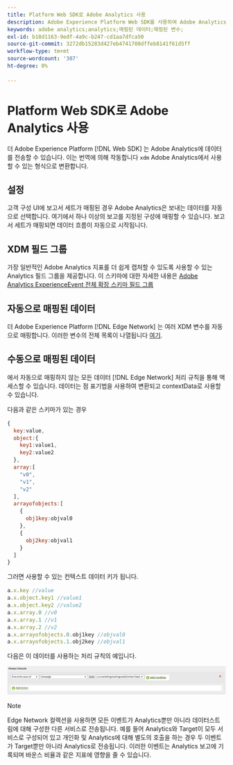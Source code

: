 ```yaml
---
title: Platform Web SDK로 Adobe Analytics 사용
description: Adobe Experience Platform Web SDK를 사용하여 Adobe Analytics에 데이터를 전송하는 방법에 대해 알아봅니다.
keywords: adobe analytics;analytics;매핑된 데이터;매핑된 변수;
exl-id: b18d1163-9edf-4a9c-b247-cd1aa7dfca50
source-git-commit: 3272db15283d427eb4741708dffeb8141f61d5ff
workflow-type: tm+mt
source-wordcount: '307'
ht-degree: 0%

---
```


# Platform Web SDK로 Adobe Analytics 사용

더 Adobe Experience Platform [!DNL Web SDK] 는 Adobe Analytics에 데이터를 전송할 수 있습니다. 이는 번역에 의해 작동합니다 `xdm` Adobe Analytics에서 사용할 수 있는 형식으로 변환합니다.

## 설정

고객 구성 UI에 보고서 세트가 매핑된 경우 Adobe Analytics은 보내는 데이터를 자동으로 선택합니다. 여기에서 하나 이상의 보고를 지정된 구성에 매핑할 수 있습니다. 보고서 세트가 매핑되면 데이터 흐름이 자동으로 시작됩니다.

## XDM 필드 그룹

가장 일반적인 Adobe Analytics 지표를 더 쉽게 캡처할 수 있도록 사용할 수 있는 Analytics 필드 그룹을 제공합니다. 이 스키마에 대한 자세한 내용은 [Adobe Analytics ExperienceEvent 전체 확장 스키마 필드 그룹](../../../xdm/field-groups/event/analytics-full-extension.md)

## 자동으로 매핑된 데이터

더 Adobe Experience Platform [!DNL Edge Network] 는 여러 XDM 변수를 자동으로 매핑합니다. 이러한 변수의 전체 목록이 나열됩니다 [여기](automatically-mapped-vars.md).

## 수동으로 매핑된 데이터

에서 자동으로 매핑하지 않는 모든 데이터 [!DNL Edge Network] 처리 규칙을 통해 액세스할 수 있습니다. 데이터는 점 표기법을 사용하여 변환되고 contextData로 사용할 수 있습니다.

다음과 같은 스키마가 있는 경우

```javascript
{
  key:value,
  object:{
    key1:value1,
    key2:value2
  },
  array:[
    "v0",
    "v1",
    "v2"
  ],
  arrayofobjects:[
    {
      obj1key:objval0
    },
    {
      obj2key:objval1
    }
  ]
}
```

그러면 사용할 수 있는 컨텍스트 데이터 키가 됩니다.

```javascript
a.x.key //value
a.x.object.key1 //value1
a.x.object.key2 //value2
a.x.array.0 //v0
a.x.array.1 //v1
a.x.array.2 //v2
a.x.arrayofobjects.0.obj1key //objval0
a.x.arrayofobjects.1.obj2key //objval1
```

다음은 이 데이터를 사용하는 처리 규칙의 예입니다.

![처리 규칙 인터페이스](./assets/edge_analytics_processing_rules.png)

>[!NOTE]
>
>Edge Network 컬렉션을 사용하면 모든 이벤트가 Analytics뿐만 아니라 데이터스트림에 대해 구성한 다른 서비스로 전송됩니다. 예를 들어 Analytics와 Target이 모두 서비스로 구성되어 있고 개인화 및 Analytics에 대해 별도의 호출을 하는 경우 두 이벤트가 Target뿐만 아니라 Analytics로 전송됩니다. 이러한 이벤트는 Analytics 보고에 기록되며 바운스 비율과 같은 지표에 영향을 줄 수 있습니다.
